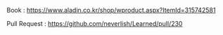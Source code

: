 Book : https://www.aladin.co.kr/shop/wproduct.aspx?ItemId=315742581

Pull Request : https://github.com/neverlish/Learned/pull/230
